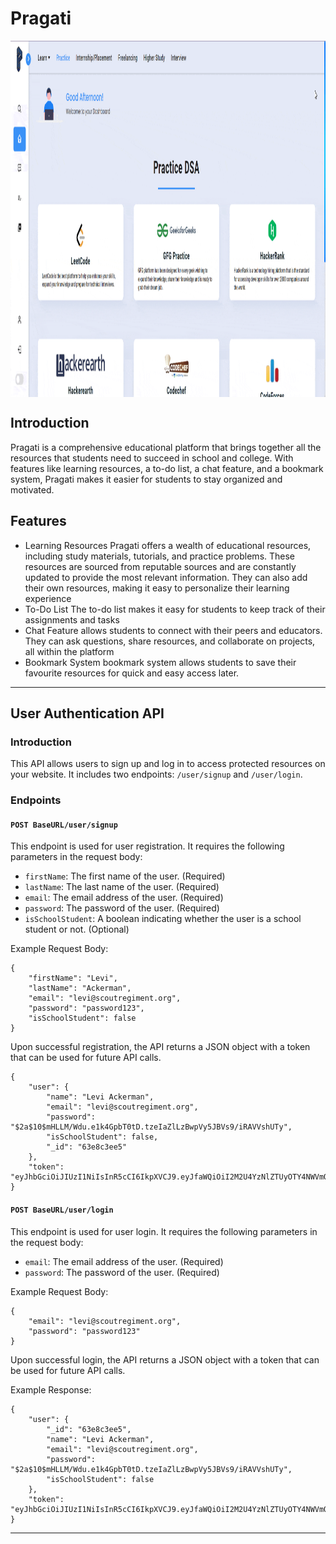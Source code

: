 # Pragati

<p><img align="center" alt="gif" src="page.gif" width="900px" height="570px" /></p>

## Introduction
Pragati is a comprehensive educational platform that brings together all the resources that students need to succeed in school and college. With features like learning resources, a to-do list, a chat feature, and a bookmark system, Pragati makes it easier for students to stay organized and motivated.

## Features
- Learning Resources
    Pragati offers a wealth of educational resources, including study materials, tutorials, and practice problems. These resources are sourced from reputable sources and are constantly updated to provide the most relevant information.
    They can also add their own resources, making it easy to personalize their learning experience
- To-Do List
    The to-do list makes it easy for students to keep track of their assignments and tasks
- Chat Feature
     allows students to connect with their peers and educators. They can ask questions, share resources, and collaborate on projects, all within the platform
- Bookmark System
    bookmark system allows students to save their favourite resources for quick and easy access later.
---
## User Authentication API

### Introduction
This API allows users to sign up and log in to access protected resources on your website. It includes two endpoints: `/user/signup` and `/user/login`.

### Endpoints
#### `POST BaseURL/user/signup`
This endpoint is used for user registration. It requires the following parameters in the request body:

- `firstName`: The first name of the user. (Required)
- `lastName`: The last name of the user. (Required)
- `email`: The email address of the user. (Required)
- `password`: The password of the user. (Required)
- `isSchoolStudent`: A boolean indicating whether the user is a school student or not. (Optional)

Example Request Body:
```
{
    "firstName": "Levi",
    "lastName": "Ackerman",
    "email": "levi@scoutregiment.org",
    "password": "password123",
    "isSchoolStudent": false
}
```
Upon successful registration, the API returns a JSON object with a token that can be used for future API calls.
```
{
    "user": {
        "name": "Levi Ackerman",
        "email": "levi@scoutregiment.org",
        "password": "$2a$10$mHLLM/Wdu.e1k4GpbT0tD.tzeIaZlLzBwpVy5JBVs9/iRAVVshUTy",
        "isSchoolStudent": false,
        "_id": "63e8c3ee5"
    },
    "token": "eyJhbGciOiJIUzI1NiIsInR5cCI6IkpXVCJ9.eyJfaWQiOiI2M2U4YzNlZTUyOTY4NWVmOWNkNzRiZTUiLCJlbWFpbCI6ImxldmlAc2NvdXRyZWdpbWVudC5vcmciLCJpYXQiOjE2NzYxOTg4OTQsImV4cCI6MTY3NjI4NTI5NH0.9tFwOjJTLKbFWgV8blqTkbNC53gWr0WgKfq9ljkJftE"
}
```

#### `POST BaseURL/user/login`
This endpoint is used for user login. It requires the following parameters in the request body:

- `email`: The email address of the user. (Required)
- `password`: The password of the user. (Required)

Example Request Body:
```
{
    "email": "levi@scoutregiment.org",
    "password": "password123"
}
```
Upon successful login, the API returns a JSON object with a token that can be used for future API calls.

Example Response:
```
{
    "user": {
        "_id": "63e8c3ee5",
        "name": "Levi Ackerman",
        "email": "levi@scoutregiment.org",
        "password": "$2a$10$mHLLM/Wdu.e1k4GpbT0tD.tzeIaZlLzBwpVy5JBVs9/iRAVVshUTy",
        "isSchoolStudent": false
    },
    "token": "eyJhbGciOiJIUzI1NiIsInR5cCI6IkpXVCJ9.eyJfaWQiOiI2M2U4YzNlZTUyOTY4NWVmOWNkNzRiZTUiLCJlbWFpbCI6ImxldmlAc2NvdXRyZWdpbWVudC5vcmciLCJpYXQiOjE2NzYxOTkwMTYsImV4cCI6MTY3NjI4NTQxNn0.7m98q9YjkBhA3oG0l6uNH_H1qebNWRLvlE68mwClkgw"
}
```


---
